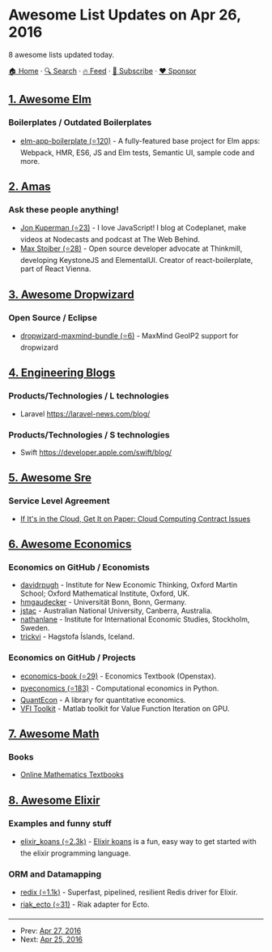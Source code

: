 # Awesome List Updates on Apr 26, 2016

8 awesome lists updated today.

[🏠 Home](/README.md) · [🔍 Search](https://www.trackawesomelist.com/search/) · [🔥 Feed](https://www.trackawesomelist.com/rss.xml) · [📮 Subscribe](https://trackawesomelist.us17.list-manage.com/subscribe?u=d2f0117aa829c83a63ec63c2f&id=36a103854c) · [❤️  Sponsor](https://github.com/sponsors/theowenyoung)



## [1. Awesome Elm](/content/sporto/awesome-elm/README.md)

### Boilerplates / Outdated Boilerplates

*   [elm-app-boilerplate (⭐120)](https://github.com/gkubisa/elm-app-boilerplate) - A fully-featured base project for Elm apps: Webpack, HMR, ES6, JS and Elm tests, Semantic UI, sample code and more.

## [2. Amas](/content/sindresorhus/amas/README.md)

### Ask these people anything!

*   [Jon Kuperman (⭐23)](https://github.com/jkup/ama) - I love JavaScript! I blog at Codeplanet, make videos at Nodecasts and podcast at The Web Behind.
*   [Max Stoiber (⭐28)](https://github.com/mxstbr/ama) - Open source developer advocate at Thinkmill, developing KeystoneJS and ElementalUI. Creator of react-boilerplate, part of React Vienna.

## [3. Awesome Dropwizard](/content/stve/awesome-dropwizard/README.md)

### Open Source / Eclipse

*   [dropwizard-maxmind-bundle (⭐6)](https://github.com/phaneesh/dropwizard-maxmind-bundle) - MaxMind GeoIP2 support for dropwizard

## [4. Engineering Blogs](/content/kilimchoi/engineering-blogs/README.md)

### Products/Technologies / L technologies

*   Laravel <https://laravel-news.com/blog/>

### Products/Technologies / S technologies

*   Swift <https://developer.apple.com/swift/blog/>

## [5. Awesome Sre](/content/dastergon/awesome-sre/README.md)

### Service Level Agreement

*   [If It's in the Cloud, Get It on Paper: Cloud Computing Contract Issues](http://er.educause.edu/articles/2010/6/if-its-in-the-cloud-get-it-on-paper-cloud-computing-contract-issues)

## [6. Awesome Economics](/content/antontarasenko/awesome-economics/README.md)

### Economics on GitHub / Economists

*   [davidrpugh](https://github.com/davidrpugh) - Institute for New Economic Thinking, Oxford Martin School; Oxford Mathematical Institute, Oxford, UK.
*   [hmgaudecker](https://github.com/hmgaudecker) - Universität Bonn, Bonn, Germany.
*   [jstac](https://github.com/jstac) - Australian National University, Canberra, Australia.
*   [nathanlane](https://github.com/nathanlane) - Institute for International Economic Studies, Stockholm, Sweden.
*   [trickvi](https://github.com/trickvi) - Hagstofa Íslands, Iceland.

### Economics on GitHub / Projects

*   [economics-book (⭐29)](https://github.com/philschatz/economics-book) - Economics Textbook (Openstax).
*   [pyeconomics (⭐183)](https://github.com/davidrpugh/pyeconomics) - Computational economics in Python.
*   [QuantEcon](https://github.com/QuantEcon/) - A library for quantitative economics.
*   [VFI Toolkit](https://github.com/vfitoolkit) - Matlab toolkit for Value Function Iteration on GPU.

## [7. Awesome Math](/content/rossant/awesome-math/README.md)

### Books

*   [Online Mathematics Textbooks](https://people.math.gatech.edu/~cain/textbooks/onlinebooks.html)

## [8. Awesome Elixir](/content/h4cc/awesome-elixir/README.md)

### Examples and funny stuff

*   [elixir\_koans (⭐2.3k)](https://github.com/elixirkoans/elixir-koans) - [Elixir koans](http://elixirkoans.io/) is a fun, easy way to get started with the elixir programming language.

### ORM and Datamapping

*   [redix (⭐1.1k)](https://github.com/whatyouhide/redix) - Superfast, pipelined, resilient Redis driver for Elixir.
*   [riak\_ecto (⭐31)](https://github.com/pma/riak_ecto) - Riak adapter for Ecto.

---

- Prev: [Apr 27, 2016](/content/2016/04/27/README.md)
- Next: [Apr 25, 2016](/content/2016/04/25/README.md)